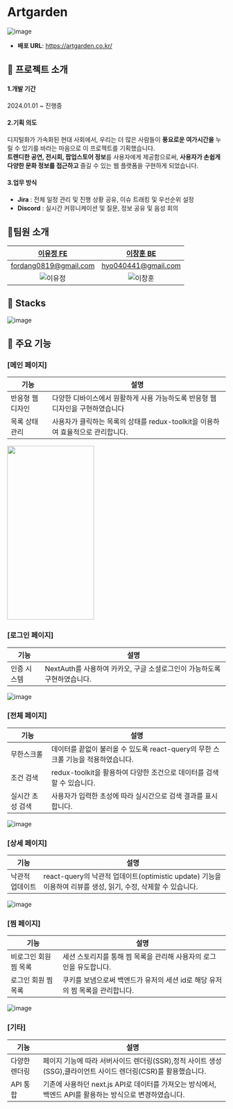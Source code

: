 # Artgarden

![image](https://github.com/FordangIT/Artgarden/assets/93567754/6dd6e36d-5d35-4e48-96d0-016e40a577ae)



- **배포 URL**: https://artgarden.co.kr/

## 🙉 프로젝트 소개


#### 1.개발 기간
2024.01.01 ~ 진행중

#### 2.기획 의도
디지털화가 가속화된 현대 사회에서, 우리는 더 많은 사람들이 **풍요로운 여가시간을** 누릴 수 있기를 바라는 마음으로 이 프로젝트를 기획했습니다. </br>
**트렌디한 공연, 전시회, 팝업스토어 정보**를 사용자에게 제공함으로써, **사용자가 손쉽게 다양한 문화 정보를 접근하고** 즐길 수 있는 웹 플랫폼을 구현하게 되었습니다.

#### 3.업무 방식 
- **Jira** : 전체 일정 관리 및 진행 상황 공유, 이슈 트래킹 및 우선순위 설정 
- **Discord** : 실시간 커뮤니케이션 및 질문, 정보 공유 및 음성 회의 

## 🙉팀원 소개

|            [이유정 FE](https://github.com/FordangIT)            |           [이창훈 BE](https://github.com/ChangHoon97)            |
| :-------------------------------------------------------------: | :--------------------------------------------------------------: |
|                      fordang0819@gmail.com                      |                       hyo040441@gmail.com                        |
| ![이유정](https://avatars.githubusercontent.com/u/93567754?v=4) | ![이창훈](https://avatars.githubusercontent.com/u/118735836?v=4) |

## 🙉 Stacks
![image](https://github.com/FordangIT/Artgarden/assets/93567754/e7d3e996-3b64-4c3d-aae8-4168993a9ae6)

## 🙉 주요 기능
### [메인 페이지]
| 기능              | 설명                                                                                            |
| ----------------- | ----------------------------------------------------------------------------------------------- |
| 반응형 웹 디자인 | 다양한 디바이스에서 원활하게 사용 가능하도록 반응형 웹 디자인을 구현하였습니다                         |
| 목록 상태 관리 | 사용자가 클릭하는 목록의 상태를 redux-toolkit을 이용하여 효율적으로 관리합니다. |

<img src="https://github.com/FordangIT/Artgarden/assets/93567754/d0a317a7-b3f8-411e-bf09-0fb92cd68f37" width="200" height="400">

### [로그인 페이지]
| 기능              | 설명                                                                                            |
| ----------------- | ----------------------------------------------------------------------------------------------- |
| 인증 시스템 | NextAuth를 사용하여 카카오, 구글 소셜로그인이 가능하도록 구현하였습니다.                            |

![image](https://github.com/FordangIT/Artgarden/assets/93567754/34e6014c-e2cd-41cb-9c26-79964f3f058d)

### [전체 페이지]
| 기능              | 설명                                                                                            |
| ----------------- | ----------------------------------------------------------------------------------------------- |
| 무한스크롤 | 데이터를 끝없이 불러올 수 있도록 react-query의 무한 스크롤 기능을 적용하였습니다.                             |
| 조건 검색 | redux-toolkit을 활용하여 다양한 조건으로 데이터를 검색할 수 있습니다. |
| 실시간 초성 검색 | 사용자가 입력한 초성에 따라 실시간으로 검색 결과를 표시합니다. |

![image](https://github.com/FordangIT/Artgarden/assets/93567754/31b11720-5011-4a35-9e9a-86d8804c8b95)

### [상세 페이지]
| 기능              | 설명                                                                                            |
| ----------------- | ----------------------------------------------------------------------------------------------- |
| 낙관적 업데이트 | react-query의 낙관적 업데이트(optimistic update) 기능을 이용하여 리뷰를 생성, 읽기, 수정, 삭제할 수 있습니다.   |              
![image](https://github.com/FordangIT/Artgarden/assets/93567754/0b22fc61-e656-49ca-88cc-86d6b6699a35)

### [찜 페이지]
| 기능              | 설명                                                                                            |
| ----------------- | ----------------------------------------------------------------------------------------------- |
| 비로그인 회원 찜 목록 | 세션 스토리지를 통해 찜 목록을 관리해 사용자의 로그인을 유도합니다.               |
| 로그인 회원 찜 목록 | 쿠키를 보냄으로써 백엔드가 유저의 세션 id로 해당 유저의 찜 목록을 관리합니다. |

![image](https://github.com/FordangIT/Artgarden/assets/93567754/4fc62489-8a62-4370-a3e5-9277686dd1d7)


### [기타]
| 기능              | 설명                                                                                            |
| ----------------- | ----------------------------------------------------------------------------------------------- |
| 다양한 렌더링 | 페이지 기능에 따라 서버사이드 렌더링(SSR),정적 사이트 생성(SSG),클라이언트 사이드 렌더링(CSR)를 활용했습니다. |
| API 통합 | 기존에 사용하던 next.js API로 데이터를 가져오는 방식에서, 백엔드 API를 활용하는 방식으로 변경하였습니다. |



